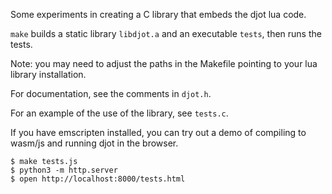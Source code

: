 Some experiments in creating a C library that embeds the djot lua code.

`make` builds a static library `libdjot.a` and an executable
`tests`, then runs the tests.

Note: you may need to adjust the paths in the Makefile pointing
to your lua library installation.

For documentation, see the comments in `djot.h`.

For an example of the use of the library, see `tests.c`.


If you have emscripten installed, you can try out a demo
of compiling to wasm/js and running djot in the browser.

```
$ make tests.js
$ python3 -m http.server
$ open http://localhost:8000/tests.html
```

